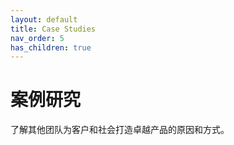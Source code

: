 ```yaml
---
layout: default
title: Case Studies
nav_order: 5
has_children: true
---
```


# 案例研究

了解其他团队为客户和社会打造卓越产品的原因和方式。

